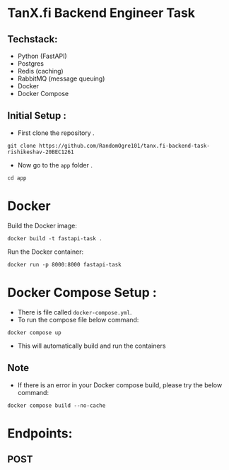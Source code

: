 # TanX.fi Backend Engineer Task

## Techstack:

- Python (FastAPI)
- Postgres
- Redis (caching)
- RabbitMQ (message queuing)
- Docker
- Docker Compose

## Initial Setup :

- First clone the repository .
```
git clone https://github.com/RandomOgre101/tanx.fi-backend-task-rishikeshav-20BEC1261
```
- Now go to the `app` folder .
```
cd app
```

# Docker
Build the Docker image:
```
docker build -t fastapi-task .
```

Run the Docker container:
```
docker run -p 8000:8000 fastapi-task
```

# Docker Compose Setup :

- There is file called `docker-compose.yml`.
- To run the compose file below command:

```
docker compose up
```
- This will automatically build and run the containers

## Note 
- If there is an error in your Docker compose build, please try the below command:
```
docker compose build --no-cache
```


# Endpoints:
## POST
